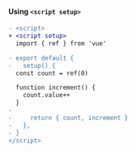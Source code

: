 #### Using `<script setup>`

```diff
- <script>
+ <script setup>
  import { ref } from 'vue'
```

```diff
- export default {
-   setup() {
  const count = ref(0)

  function increment() {
    count.value++
  }
-  
-     return { count, increment }
-   },
- }
</script>
```


<aside class="notes">
</aside>
